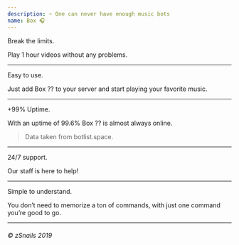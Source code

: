 ```yaml
---
description: ~ One can never have enough music bots
name: Box 🎧
---
```



Break the limits.

Play 1 hour videos without any problems.

---

Easy to use.

Just add Box ?? to your server and start playing your favorite music.

---

+99% Uptime.

With an uptime of 99.6% Box ?? is almost always online.

> Data taken from botlist.space.

---

24/7 support.

Our staff is here to help!

---

Simple to understand.

You don’t need to memorize a ton of commands, with just one command you’re good to go.

---
###### © zSnails 2019
